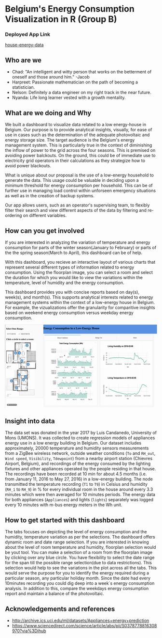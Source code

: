 # Belgium's Energy Consumption Visualization in R (Group B)

### Deployed App Link

[house-energy-data](https://house-energy-data.herokuapp.com/)

## Who are we

- Chad: "An intelligent and witty person that works on the betterment of oneself and those around him." -Jacob
- Harpreet: Passionate mathematician on the path of becoming a statistician.
- Nelson: Definitely a data engineer on my right track in the near future.
- Nyanda:  Life long learner vested with a growth mentality.

## What are we doing and Why

We built a dashboard to visualize data related to a low energy-house in Belgium. Our purpose is to provide analytical insights, visually, for ease of use in cases such as the determination of the adequate photovoltaic and energy storage size. The target audience is the Belgium's energy management system. This is particularly true in the context of diminishing the inflow of power to the grid across the four seasons. This is premised on avoiding power balckouts. On the ground, this could be of immediate use to electricity grid operators in their calculations as they strategize how to avoid power blackouts.

What is unique about our proposal is the use of a low-energy household to generate the data. This usage could be valuable in deciding upon a minimum threshold for energy consumption per household. This can be of further use in managing load control within unforseen emergency situations as well as in the creation of backup systems.

Our app allows users, such as an operator's supervising team, to flexibly filter their search and view different aspects of the data by filtering and re-ordering on different variables.

## How can you get involved

If you are interested in analyzing the variation of temperature and energy consumption for parts of the winter season(January to February) or parts of the the spring season(March to April), this dashboard can be of help.

With this dashboard, you recieve an interactive layout of various charts that represent several different types of information related to energy consumption. Using the floorplan image, you can select a room and select the duration for which you would like to view the variations within the temperature, level of humidity and the energy consumption.

This dashboard provides you with concise reports based on day(s), week(s), and month(s). This supports analytical interests related to energy management systems within the context of a low-energy house in Belgium. For example, the vizualizations offer the granularity for comparitive insights based on weekend energy consumption versus weekday energy consumption.

<img src ="docs/milestone4.gif" width="600px">


## Insight into data

The data set was donated in the year 2017 by Luis Candanedo, University of Mons (UMONS). It was collected to create regression models of appliances energy use in a low energy building in Belgium. Our dataset includes approximately, 20000 temperature and humidity sensors measurements from a ZigBee wireless network, outside weather conditions (`To` and `RH_out`, `Wind speed`, `Visibility`, `Tdewpoint`) from a nearby airport station (Chievres Airport, Belgium), and recordings of the energy consumed by the lighting fixtures and other appliances operated by the people residing in that house. The recordings have been recorded at 10 min for about 4.5 months (i.e. from January 11, 2016 to May 27, 2016) in a low-energy building. The node transmitted the temperature recording (`T1` to `T9`) in Celsius and humidity (`RH_1` to `RH_9`) in % for every individual room in the house around every 3.3 minutes which were then averaged for 10 minutes periods. The energy data for both appliances (`Appliances`) and lights (`lights`) separately was logged every 10 minutes with m-bus energy meters in the Wh unit. 

## How to get started with this dashboard

The tabs focuses on depicting the level of energy consumption and the humidity, temperature variation as per the selections. The dashboard offers dynamic room and date range selection. 
If you are interested in knowing about the level of room temperature and humidity, floorplan selection would be yout tool. You can make a selection of a room from the floorplan image by clicking over any blue circle. 
You have flexibility to select the date range for the span till the possible range selection(due to data restrictions). This selection would help to see the variations in the plot across all the tabs. This would serve the purpose for you to identify the energy required during a particular season, any particular holiday month. 
Since the date had every 10minutes recording you could dig deep into a week`s energy consumption analysis. In addition to this, compare the weekdays energy consumption report and maintain a balance of the photovoltaic.


## Acknowledgements and references 

- http://archive.ics.uci.edu/ml/datasets/Appliances+energy+prediction
- https://www.sciencedirect.com/science/article/abs/pii/S0378778816308970?via%3Dihub
